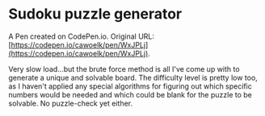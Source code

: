 # Sudoku puzzle generator

A Pen created on CodePen.io. Original URL: [https://codepen.io/cawoelk/pen/WxJPLj](https://codepen.io/cawoelk/pen/WxJPLj).

Very slow load...but the brute force method is all I've come up with to generate a unique and solvable board.
The difficulty level is pretty low too, as I haven't applied any special algorithms for figuring out which specific numbers would be needed and which could be blank for the puzzle to be solvable.
No puzzle-check yet either.